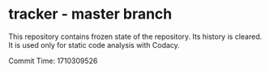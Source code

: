 # tracker - master branch

This repository contains frozen state of the repository.
Its history is cleared. It is used only for static code
analysis with Codacy.

Commit Time: 1710309526